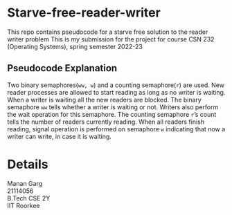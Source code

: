 # Starve-free-reader-writer
This repo contains pseudocode for a starve free solution to the reader writer problem
This is my submission for the project for course CSN 232 (Operating Systems), spring semester 2022-23

## Pseudocode Explanation
Two binary semaphores(`ww, w`) and a counting semaphore(`r`) are used.
New reader processes are allowed to start reading as long as no writer is waiting. When a writer is waiting all the new readers are blocked. The binary semaphore `ww` tells whether a writer is waiting or not. Writers also perform the wait operation for this semaphore.
The counting semaphore `r`’s count tells the number of readers currently reading. When all readers finish reading, signal operation is performed on semaphore `w` indicating that now a writer can write, in case it is waiting.

# Details
Manan Garg<br>
21114056<br>
B.Tech CSE 2Y<br>
IIT Roorkee
